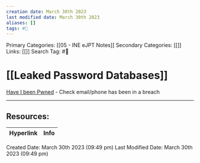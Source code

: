 ```yaml
---
creation date: March 30th 2023
last modified date: March 30th 2023
aliases: []
tags: #📖
---
```


Primary Categories: [[05 - INE eJPT Notes]] 
Secondary Categories: [[]] 
Links: [[]] 
Search Tag: #📖  

# [[Leaked Password Databases]]  

[Have I been Pwned](https://haveibeenpwned.com/) - Check email/phone has been in a breach



___

## Resources:

| Hyperlink | Info |
| --------- | ---- |


Created Date: March 30th 2023 (09:49 pm) 
Last Modified Date: March 30th 2023 (09:49 pm)

